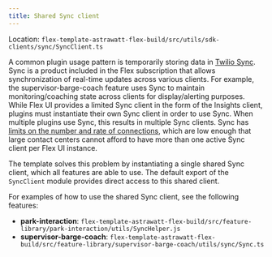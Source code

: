 ```yaml
---
title: Shared Sync client
---
```


Location: `flex-template-astrawatt-flex-build/src/utils/sdk-clients/sync/SyncClient.ts`

A common plugin usage pattern is temporarily storing data in [Twilio Sync](https://www.twilio.com/docs/sync). Sync is a product included in the Flex subscription that allows synchronization of real-time updates across various clients. For example, the supervisor-barge-coach feature uses Sync to maintain monitoring/coaching state across clients for display/alerting purposes. While Flex UI provides a limited Sync client in the form of the Insights client, plugins must instantiate their own Sync client in order to use Sync. When multiple plugins use Sync, this results in multiple Sync clients. Sync has [limits on the number and rate of connections](https://www.twilio.com/docs/sync/limits), which are low enough that large contact centers cannot afford to have more than one active Sync client per Flex UI instance.

The template solves this problem by instantiating a single shared Sync client, which all features are able to use. The default export of the `SyncClient` module provides direct access to this shared client.

For examples of how to use the shared Sync client, see the following features:

- **park-interaction**: `flex-template-astrawatt-flex-build/src/feature-library/park-interaction/utils/SyncHelper.js`
- **supervisor-barge-coach**: `flex-template-astrawatt-flex-build/src/feature-library/supervisor-barge-coach/utils/sync/Sync.ts`
